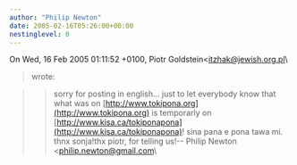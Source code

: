 ```yaml
---
author: "Philip Newton"
date: 2005-02-16T05:26:00+00:00
nestinglevel: 0
---
```

On Wed, 16 Feb 2005 01:11:52 +0100, Piotr Goldstein<[itzhak@jewish.org.pl](mailto://itzhak@jewish.org.pl)\
> wrote:

>> sorry for posting in english...
> just to let everybody know that what was on [http://www.tokipona.org](http://www.tokipona.org) is
> temporarly on [http://www.kisa.ca/tokiponapona](http://www.kisa.ca/tokiponapona)! sina pana e pona tawa mi.
> thnx sonja!thx piotr, for telling us!--
Philip Newton <[philip.newton@gmail.com](mailto://philip.newton@gmail.com)\
>